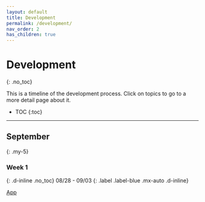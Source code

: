 ```yaml
---
layout: default
title: Development
permalink: /development/
nav_order: 2
has_children: true
---
```


# Development
{: .no_toc}

This is a timeline of the development process. Click on topics to go to a more detail page about it.

- TOC
{:toc}

---
## September
{: .my-5}

### Week 1
{: .d-inline .no_toc}
08/28 - 09/03
{: .label .label-blue .mx-auto .d-inline}

[App](app)
